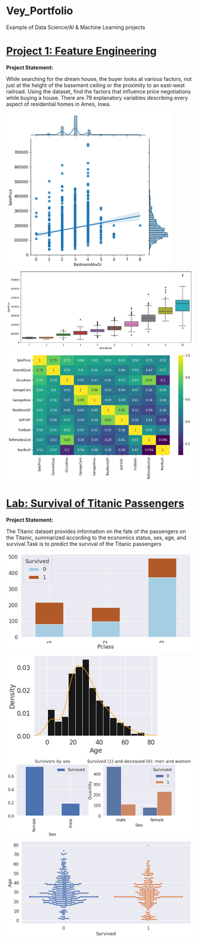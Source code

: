 # Vey_Portfolio
Example of Data Science/AI &amp; Machine Learning projects<br>
# [Project 1: Feature Engineering](https://github.com/Vey27/AI---Machine-Learning/blob/main/Project1.md)
**Project Statement:**<br>
<p>While searching for the dream house, the buyer looks at various factors, not just at the height of the basement ceiling or the proximity to an east-west railroad.
Using the dataset, find the factors that influence price negotiations while buying a house.
There are 79 explanatory variables describing every aspect of residential homes in Ames, Iowa.</p>

![](https://github.com/Vey-Damneun/Vey_Portfolio/blob/main/images/output_110_2.png)
![](https://github.com/Vey-Damneun/Vey_Portfolio/blob/main/images/output_120_0.png)
![](https://github.com/Vey-Damneun/Vey_Portfolio/blob/main/images/output_69_1.png)


# [Lab: Survival of Titanic Passengers](https://github.com/Vey27/AI---Machine-Learning/blob/main/TitanicSurvival.md)
**Project Statement:**
<p>The Titanic dataset provides information on the fate of the passengers on the Titanic, summarized according to the economics status, sex, age, and survival.Task is to predict the survival of the Titanic passengers</p>


![](https://github.com/Vey-Damneun/Vey_Portfolio/blob/main/images/output_26_1.png)
![](https://github.com/Vey-Damneun/Vey_Portfolio/blob/main/images/output_33_0.png)
![](https://github.com/Vey-Damneun/Vey_Portfolio/blob/main/images/output_51_0.png)
![](https://github.com/Vey-Damneun/Vey_Portfolio/blob/main/images/output_70_1.png)
